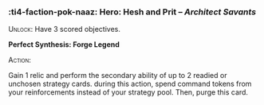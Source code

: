 ### :ti4-faction-pok-naaz: **Hero**: Hesh and Prit – _Architect Savants_

<span style="font-variant:small-caps;">Unlock</span>: Have 3 scored objectives.

**Perfect Synthesis: Forge Legend**

<span style="font-variant:small-caps;">Action</span>:

Gain 1 relic and perform the secondary ability of up to 2 readied or unchosen strategy cards. during this action, spend command tokens from your reinforcements instead of your strategy pool. Then, purge this card.

